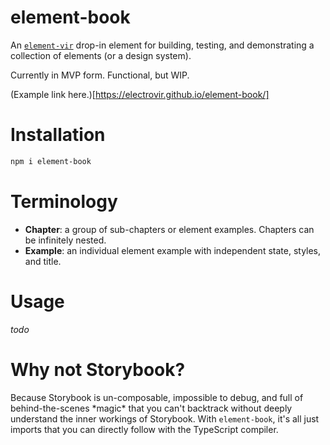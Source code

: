 # element-book

An [`element-vir`](https://npmjs.com/element-vir) drop-in element for building, testing, and demonstrating a collection of elements (or a design system).

Currently in MVP form. Functional, but WIP.

(Example link here.)[https://electrovir.github.io/element-book/]

# Installation

```bash
npm i element-book
```

# Terminology

-   **Chapter**: a group of sub-chapters or element examples. Chapters can be infinitely nested.
-   **Example**: an individual element example with independent state, styles, and title.

# Usage

_todo_

# Why not Storybook?

Because Storybook is un-composable, impossible to debug, and full of behind-the-scenes \*magic\* that you can't backtrack without deeply understand the inner workings of Storybook. With `element-book`, it's all just imports that you can directly follow with the TypeScript compiler.
